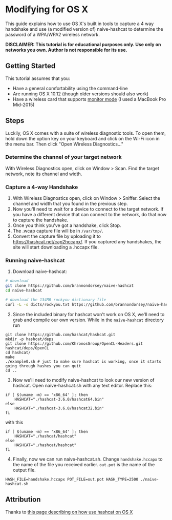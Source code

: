 # Modifying for OS X

This guide explains how to use OS X's built in tools to capture a 4 way handshake and use (a modified version of) naive-hashcat to determine the password of a WPA/WPA2 wireless network.

__DISCLAIMER: This tutorial is for educational purposes only. Use only on networks you own. Author is not responsible for its use.__

## Getting Started

This tutorial assumes that you:

- Have a general comfortability using the command-line
- Are running OS X 10.12 (though older versions should also work)
- Have a wireless card that supports [monitor mode](https://en.wikipedia.org/wiki/Monitor_mode) (I used a MacBook Pro Mid-2015)

## Steps

Luckily, OS X comes with a suite of wireless diagnostic tools. To open them, hold down the option key on your keyboard and click on the Wi-Fi icon in the menu bar. Then click "Open Wireless Diagnostics..."

### Determine the channel of your target network

With Wireless Diagnostics open, click on Window > Scan. Find the target network, note its channel and width.

### Capture a 4-way Handshake
1. With Wireless Diagnostics open, click on Window > Sniffer. Select the channel and width that you found in the previous step.
2. Now you'll need to wait for a device to connect to the target network. If you have a different device that can connect to the network, do that now to capture the handshake.
3. Once you think you've got a handshake, click Stop.
4. The .wcap capture file will be in `/var/tmp/`.
5. Convert the capture file by uploading it to https://hashcat.net/cap2hccapx/. If you captured any handshakes, the site will start downloading a .hccapx file.

### Running naive-hashcat
1. Download naive-hashcat:

```bash
# download
git clone https://github.com/brannondorsey/naive-hashcat
cd naive-hashcat

# download the 134MB rockyou dictionary file
curl -L -o dicts/rockyou.txt https://github.com/brannondorsey/naive-hashcat/releases/download/data/rockyou.txt
```

2. Since the included binary for hashcat won't work on OS X, we'll need to grab and compile our own version. While in the `naive-hashcat` directory run
```
git clone https://github.com/hashcat/hashcat.git
mkdir -p hashcat/deps
git clone https://github.com/KhronosGroup/OpenCL-Headers.git hashcat/deps/OpenCL
cd hashcat/
make
./example0.sh # just to make sure hashcat is working, once it starts going through hashes you can quit
cd ..
```

3. Now we'll need to modify naive-hashcat to look our new version of hashcat. Open naive-hashcat.sh with any text editor. Replace this:
```
if [ $(uname -m) == 'x86_64' ]; then
	HASHCAT="./hashcat-3.6.0/hashcat64.bin"
else
	HASHCAT="./hashcat-3.6.0/hashcat32.bin"
fi
```

with this
```
if [ $(uname -m) == 'x86_64' ]; then
	HASHCAT="./hashcat/hashcat"
else
	HASHCAT="./hashcat/hashcat"
fi
```

4. Finally, now we can run naive-hashcat.sh. Change `handshake.hccapx` to the name of the file you received earlier. `out.pot` is the name of the output file. 
```
HASH_FILE=handshake.hccapx POT_FILE=out.pot HASH_TYPE=2500 ./naive-hashcat.sh
```

## Attribution
Thanks to [this page describing on how use hashcat on OS X](https://www.phillips321.co.uk/2016/07/09/hashcat-on-os-x-getting-it-going/)
